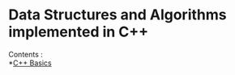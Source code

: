 # Data Structures and Algorithms implemented in C++
Contents :\
*[C++ Basics](https://github.com/niranjan-85/Data-structures/tree/master/C%2B%2B/Basics)
